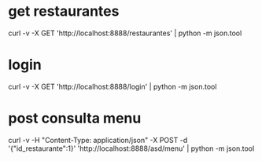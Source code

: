 # get restaurantes
curl -v -X GET 'http://localhost:8888/restaurantes' | python -m json.tool

# login
curl -v -X GET 'http://localhost:8888/login' | python -m json.tool

# post consulta menu
curl -v -H "Content-Type: application/json" -X POST -d '{"id_restaurante":1}' 'http://localhost:8888/asd/menu' | python -m json.tool